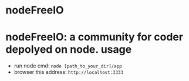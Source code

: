 nodeFreeIO
==========
nodeFreeIO: a community for coder depolyed on node. 
usage
==========
* run node cmd: ``node [path_to_your_dir]/app``
* browser this address: `http://localhost:3333`
